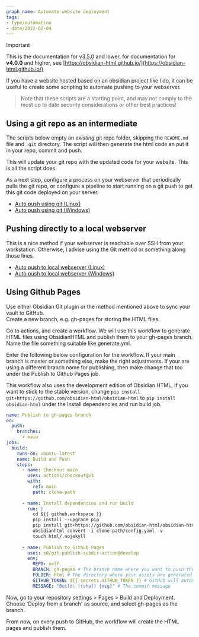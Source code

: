 ```yaml
---
graph_name: Automate website deployment
tags:
- type/automation
- date/2022-02-04
---
```

   
>[!important]   
> This is the documentation for [v3.5.0](../Changelog/v3.5.0.md) and lower, for documentation for **v4.0.0** and higher, see [https://obsidian-html.github.io/](https://obsidian-html.github.io/)   
   
   
If you have a website hosted based on an obsidian project like I do, it can be useful to create some scripting to automate pushing to your webserver.   
   
> Note that these scripts are a starting point, and may not comply to the most up to date security considerations or other best practices!   
   
## Using a git repo as an intermediate   
The scripts below empty an *existing* git repo folder, skipping the `README.md` file and `.git` directory. The script will then generate the html code an put it in your repo, commit and push.    
   
This will update your git repo with the updated code for your website. This is all the script does.    
   
As a next step, configure a process on your webserver that periodically pulls the git repo, or configure a pipeline to start running on a git push to get this git code deployed on your server.    
   
   
- [Auto push using git (Linux)](../Automation/AutomationLinuxGit.md)   
- [Auto push using git (Windows)](../Automation/AutomationWindows.md)   
   
## Pushing directly to a local webserver   
This is a nice method if your webserver is reachable over SSH from your workstation. Otherwise, I advise using the Git method or something along those lines.   
   
   
- [Auto push to local webserver (Linux)](../Automation/AutomationLinuxSSH.md)   
- [Auto push to local webserver (Windows)](../Automation/AutomationWindowsSSH.md)   
   
   
## Using Github Pages   
Use either Obsidian Git plugin or the method mentioned above to sync your vault to GitHub.   
Create a new branch, e.g. gh-pages for storing the HTML files.   
   
Go to actions, and create a workflow. We will use this workflow to generate HTML files using ObsidianHTML and publish them to your gh-pages branch. Name the file something suitable like generate.yml.   
   
Enter the following below configuration for the workflow. If your main branch is master or something else, make the right adjustments. If your are using a different branch name for publishing, then make change that too under the Publish to Github Pages job.   
   
This workflow also uses the development edition of Obsidian HTML, if you want to stick to the stable version, change `pip install git+https://github.com/obsidian-html/obsidian-html` to `pip install obsidian-html` under the Install dependencies and run build job.   
   
```yaml
name: Publish to gh-pages branch
on:
  push:
    branches:
      - main
jobs:
  build:
    runs-on: ubuntu-latest
    name: Build and Push
    steps:
      - name: Checkout main
        uses: actions/checkout@v3
        with:
          ref: main
          path: clone-path
    
      - name: Install dependencies and run build
        run: |
          cd ${{ github.workspace }}
          pip install --upgrade pip
          pip install git+https://github.com/obsidian-html/obsidian-html
          obsidianhtml convert -i clone-path/config.yaml -v
          touch html/.nojekyll
    
      - name: Publish to Github Pages
        uses: s0/git-publish-subdir-action@develop
        env:
          REPO: self
          BRANCH: gh-pages # The branch name where you want to push the assets
          FOLDER: html # The directory where your assets are generated
          GITHUB_TOKEN: ${{ secrets.GITHUB_TOKEN }} # GitHub will automatically add this - you don't need to bother getting a token
          MESSAGE: "Build: ({sha}) {msg}" # The commit message
```
   
   
Now, go to your repository settings > Pages > Build and Deployment. Choose 'Deploy from a branch' as source, and select gh-pages as the branch.   
   
From now, on every push to GitHub, the workflow will create the HTML pages and publish them.